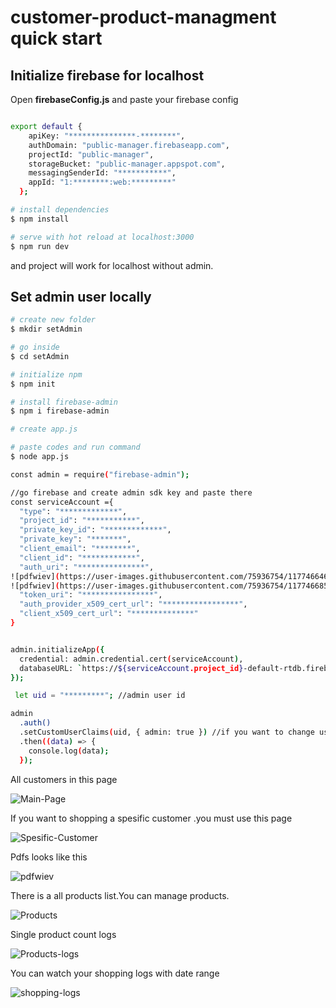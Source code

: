 
# customer-product-managment quick start 

## Initialize firebase for localhost


Open **firebaseConfig.js** and paste your firebase config
```bash

export default {
    apiKey: "***************-********",
    authDomain: "public-manager.firebaseapp.com",
    projectId: "public-manager",
    storageBucket: "public-manager.appspot.com",
    messagingSenderId: "***********",
    appId: "1:********:web:*********"
  };

# install dependencies
$ npm install

# serve with hot reload at localhost:3000
$ npm run dev

```
and project will work for localhost without admin.


## Set admin user locally


```bash
# create new folder
$ mkdir setAdmin

# go inside
$ cd setAdmin

# initialize npm
$ npm init

# install firebase-admin
$ npm i firebase-admin

# create app.js

# paste codes and run command
$ node app.js

const admin = require("firebase-admin");

//go firebase and create admin sdk key and paste there
const serviceAccount ={
  "type": "*************",
  "project_id": "***********",
  "private_key_id": "*************",
  "private_key": "*******",
  "client_email": "********",
  "client_id": "************",
  "auth_uri": "***************",
![pdfwiev](https://user-images.githubusercontent.com/75936754/117746646-6ac0a700-b215-11eb-8ebe-c9080b6d2468.jpg)
![pdfwiev](https://user-images.githubusercontent.com/75936754/117746685-7a3ff000-b215-11eb-8328-89faccd0a635.jpg)
  "token_uri": "****************",
  "auth_provider_x509_cert_url": "*****************",
  "client_x509_cert_url": "**************"
}


admin.initializeApp({
  credential: admin.credential.cert(serviceAccount),
  databaseURL: `https://${serviceAccount.project_id}-default-rtdb.firebaseio.com`,
});

 let uid = "*********"; //admin user id

admin
  .auth()
  .setCustomUserClaims(uid, { admin: true }) //if you want to change user status set admin=false
  .then((data) => {
    console.log(data);
  }); 

```


All customers in this page

![Main-Page](https://user-images.githubusercontent.com/75936754/117592656-1a2c4980-b142-11eb-944c-0e8d0c312109.png)

If you want to shopping a spesific customer .you must use this page

![Spesific-Customer](https://user-images.githubusercontent.com/75936754/117592732-67102000-b142-11eb-86d3-5b5955351414.png)

Pdfs looks like this

![pdfwiev](https://user-images.githubusercontent.com/75936754/117746579-5086c900-b215-11eb-90ba-d34daabb0d52.jpg)


There is a all products list.You can manage products.

![Products](https://user-images.githubusercontent.com/75936754/117592766-8a3acf80-b142-11eb-90cf-4e946829d7e9.png)

Single product count logs

![Products-logs](https://user-images.githubusercontent.com/75936754/117592965-38467980-b143-11eb-983f-b595b3f2d0d1.png)

You can watch your shopping logs with date range

![shopping-logs](https://user-images.githubusercontent.com/75936754/117593037-75127080-b143-11eb-8e70-1507f1320977.png)





